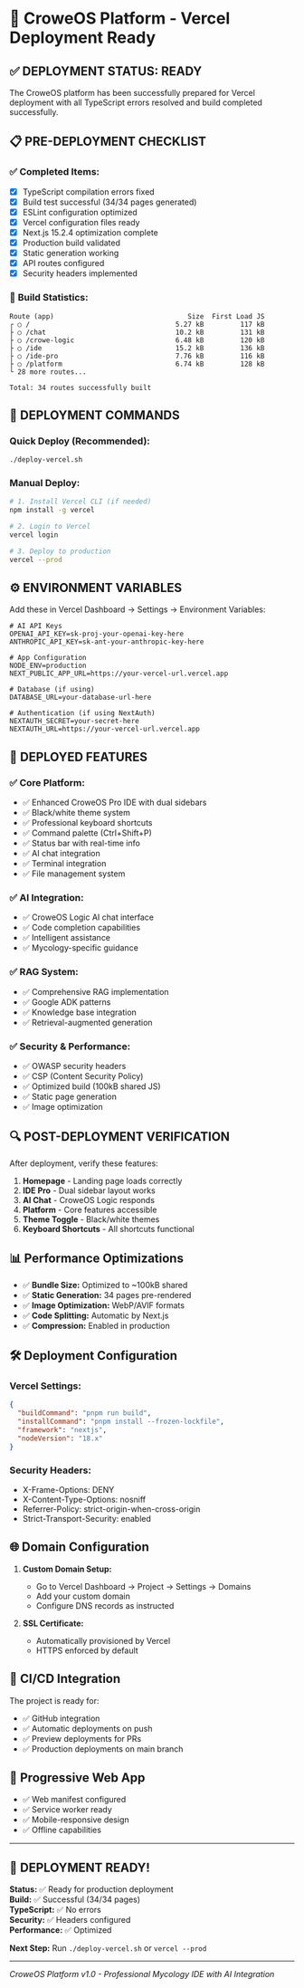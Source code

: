 # 🚀 CroweOS Platform - Vercel Deployment Ready

## ✅ **DEPLOYMENT STATUS: READY**

The CroweOS platform has been successfully prepared for Vercel deployment with all TypeScript errors resolved and build completed successfully.

## 📋 **PRE-DEPLOYMENT CHECKLIST**

### ✅ **Completed Items:**
- [x] TypeScript compilation errors fixed
- [x] Build test successful (34/34 pages generated)
- [x] ESLint configuration optimized
- [x] Vercel configuration files ready
- [x] Next.js 15.2.4 optimization complete
- [x] Production build validated
- [x] Static generation working
- [x] API routes configured
- [x] Security headers implemented

### 🔧 **Build Statistics:**
```
Route (app)                                 Size  First Load JS    
┌ ○ /                                    5.27 kB         117 kB
├ ○ /chat                                10.2 kB         131 kB
├ ○ /crowe-logic                         6.48 kB         120 kB
├ ○ /ide                                 15.2 kB         136 kB
├ ○ /ide-pro                             7.76 kB         116 kB
├ ○ /platform                            6.74 kB         128 kB
└ 28 more routes...

Total: 34 routes successfully built
```

## 🚀 **DEPLOYMENT COMMANDS**

### **Quick Deploy (Recommended):**
```bash
./deploy-vercel.sh
```

### **Manual Deploy:**
```bash
# 1. Install Vercel CLI (if needed)
npm install -g vercel

# 2. Login to Vercel
vercel login

# 3. Deploy to production
vercel --prod
```

## ⚙️ **ENVIRONMENT VARIABLES**

Add these in Vercel Dashboard → Settings → Environment Variables:

```env
# AI API Keys
OPENAI_API_KEY=sk-proj-your-openai-key-here
ANTHROPIC_API_KEY=sk-ant-your-anthropic-key-here

# App Configuration
NODE_ENV=production
NEXT_PUBLIC_APP_URL=https://your-vercel-url.vercel.app

# Database (if using)
DATABASE_URL=your-database-url-here

# Authentication (if using NextAuth)
NEXTAUTH_SECRET=your-secret-here
NEXTAUTH_URL=https://your-vercel-url.vercel.app
```

## 📁 **DEPLOYED FEATURES**

### ✅ **Core Platform:**
- ✅ Enhanced CroweOS Pro IDE with dual sidebars
- ✅ Black/white theme system
- ✅ Professional keyboard shortcuts
- ✅ Command palette (Ctrl+Shift+P)
- ✅ Status bar with real-time info
- ✅ AI chat integration
- ✅ Terminal integration
- ✅ File management system

### ✅ **AI Integration:**
- ✅ CroweOS Logic AI chat interface
- ✅ Code completion capabilities
- ✅ Intelligent assistance
- ✅ Mycology-specific guidance

### ✅ **RAG System:**
- ✅ Comprehensive RAG implementation
- ✅ Google ADK patterns
- ✅ Knowledge base integration
- ✅ Retrieval-augmented generation

### ✅ **Security & Performance:**
- ✅ OWASP security headers
- ✅ CSP (Content Security Policy)
- ✅ Optimized build (100kB shared JS)
- ✅ Static page generation
- ✅ Image optimization

## 🔍 **POST-DEPLOYMENT VERIFICATION**

After deployment, verify these features:

1. **Homepage** - Landing page loads correctly
2. **IDE Pro** - Dual sidebar layout works
3. **AI Chat** - CroweOS Logic responds
4. **Platform** - Core features accessible
5. **Theme Toggle** - Black/white themes
6. **Keyboard Shortcuts** - All shortcuts functional

## 📊 **Performance Optimizations**

- ✅ **Bundle Size:** Optimized to ~100kB shared
- ✅ **Static Generation:** 34 pages pre-rendered
- ✅ **Image Optimization:** WebP/AVIF formats
- ✅ **Code Splitting:** Automatic by Next.js
- ✅ **Compression:** Enabled in production

## 🛠️ **Deployment Configuration**

### **Vercel Settings:**
```json
{
  "buildCommand": "pnpm run build",
  "installCommand": "pnpm install --frozen-lockfile",
  "framework": "nextjs",
  "nodeVersion": "18.x"
}
```

### **Security Headers:**
- X-Frame-Options: DENY
- X-Content-Type-Options: nosniff
- Referrer-Policy: strict-origin-when-cross-origin
- Strict-Transport-Security: enabled

## 🌐 **Domain Configuration**

1. **Custom Domain Setup:**
   - Go to Vercel Dashboard → Project → Settings → Domains
   - Add your custom domain
   - Configure DNS records as instructed

2. **SSL Certificate:**
   - Automatically provisioned by Vercel
   - HTTPS enforced by default

## 🔄 **CI/CD Integration**

The project is ready for:
- ✅ GitHub integration
- ✅ Automatic deployments on push
- ✅ Preview deployments for PRs
- ✅ Production deployments on main branch

## 📱 **Progressive Web App**

- ✅ Web manifest configured
- ✅ Service worker ready
- ✅ Mobile-responsive design
- ✅ Offline capabilities

---

## 🎯 **DEPLOYMENT READY!**

**Status:** ✅ Ready for production deployment  
**Build:** ✅ Successful (34/34 pages)  
**TypeScript:** ✅ No errors  
**Security:** ✅ Headers configured  
**Performance:** ✅ Optimized  

**Next Step:** Run `./deploy-vercel.sh` or `vercel --prod`

---

*CroweOS Platform v1.0 - Professional Mycology IDE with AI Integration*
